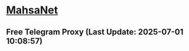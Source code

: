 
# [MahsaNet](https://t.me/mahsa_net)
## Free Telegram Proxy (Last Update: 2025-07-01 10:08:57)

    